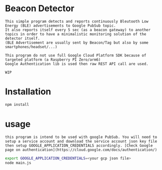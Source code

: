 # Beacon Detector
    This simple program detects and reports continuously Bleutooth Low Energy (BLE) advertisements to Google PubSub topic.
    It also reports itself every 5 sec (as a beacon gateway) to another topics in order to have a minimalistic monitoring solution of the detector itself. 
    (BLE Advertisement are usually sent by Beacon/Tag but also by some smartphones/headset/...)

    This program do not use full Google Cloud Platform SDK because of targeted platform (a Raspberry PI Zero/arm6)
    Google Authentication lib is used then raw REST API call are used. 

    WIP

# Installation
```sh 
npm install
```
# usage
    this program is intend to be used with google PubSub. You will need to setup a service account and download the service account json key file then setup GOOGLE_APPLICATION_CREDENTIALS accordingly. [Check Google page on authentication](https://cloud.google.com/docs/authentication/)

```sh
export GOOGLE_APPLICATION_CREDENTIALS=<your gcp json file>
node main.js
```
